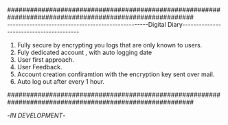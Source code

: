 #########################################################################################################
\
---------------------------------------------------Digital Diary----------------------------------------


1. Fully secure by encrypting you logs that are only known to users.
2. Fuly dedicated account , with auto logging date
3. User first approach.
4. User Feedback.
5. Account creation confiramtion with the encryption key sent over mail.
6. Auto log out after every 1 hour.

#########################################################################################################


-*IN DEVELOPMENT*-
